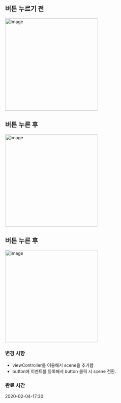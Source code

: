 ## 버튼 누르기 전

<img width="300" alt="image" src="https://user-images.githubusercontent.com/37682858/73727127-3dfd2480-4774-11ea-84d6-79bb81181090.png">

## 버튼 누른 후

<img width="300" alt="image" src="https://user-images.githubusercontent.com/37682858/73727133-42294200-4774-11ea-9b0a-1e3655d32fd8.png">



## 버튼 누른 후

<img width="300" alt="image" src="https://user-images.githubusercontent.com/37682858/73727146-45243280-4774-11ea-9d55-8b7e02cd4b4e.png">

### 변경 사항

* viewController를 이용해서 scene을 추가함
* button에 이벤트를 등록해서 button 클릭 시 scene 전환.

### 완료 시간

2020-02-04-17:30